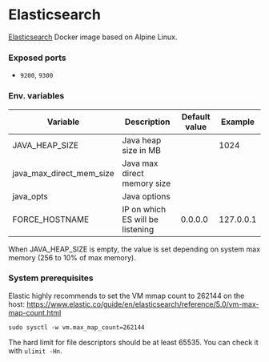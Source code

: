 # Elasticsearch

[Elasticsearch](https://www.elastic.co/products/elasticsearch) Docker image based on Alpine Linux.

### Exposed ports

- `9200`, `9300`


### Env. variables

Variable | Description | Default value | Example
 ------- | ----------- | ------------- | -------
JAVA_HEAP_SIZE | Java heap size in MB | | 1024
java_max_direct_mem_size | Java max direct memory size | |
java_opts | Java options | |
FORCE_HOSTNAME | IP on which ES will be listening | 0.0.0.0 | 127.0.0.1

When JAVA_HEAP_SIZE is empty, the value is set depending on system max memory (256 to 10% of max memory).

### System prerequisites

Elastic highly recommends to set the VM mmap count to 262144 on the host: https://www.elastic.co/guide/en/elasticsearch/reference/5.0/vm-max-map-count.html

    sudo sysctl -w vm.max_map_count=262144

The hard limit for file descriptors should be at least 65535. You can check it with `ulimit -Hn`.
